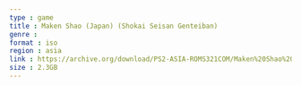 ```yaml
---
type : game
title : Maken Shao (Japan) (Shokai Seisan Genteiban)
genre : 
format : iso
region : asia
link : https://archive.org/download/PS2-ASIA-ROMS321COM/Maken%20Shao%20%28Japan%29%20%28Shokai%20Seisan%20Genteiban%29.7z
size : 2.3GB
---
```

